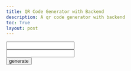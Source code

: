 ```yaml
---
title: QR Code Generator with Backend
description: A qr code generator with backend
toc: True
layout: post
---
```




<div id="qrcode"></div>

<script src="https://cdn.jsdelivr.net/npm/qrcodejs/qrcode.min.js"></script>

<input type="text" id="QR1"> <br>
<input type="text" id="QR2"> <br>
<button onclick="Generate()"> generate </button>

<script type="text/javascript">
    function Generate(){
        var link = "{{ site.baseurl }}/2024/01/25/qrcodeaccept.html#" + document.getElementById("QR1").value + " " + document.getElementById("QR2").value
        console.log(link)
        new QRCode(document.getElementById("qrcode"), link)
    }
</script>
    

<script>

</script>